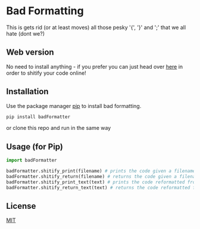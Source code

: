 # Bad Formatting

This is gets rid (or at least moves) all those pesky '{', '}' and ';' that we all hate (dont we?)

## Web version
No need to install anything - if you prefer you can just head over [here](https://johnmontgomery.tech/format) in order to shitify your code online!

## Installation

Use the package manager [pip](https://pypi.org/project/badFormatter/) to install bad formatting.

```bash
pip install badFormatter
```
or clone this repo and run in the same way

## Usage (for Pip)

```python
import badFormatter

badFormatter.shitify_print(filename) # prints the code given a filename
badFormatter.shitify_return(filename) # returns the code given a filename
badFormatter.shitify_print_text(text) # prints the code reformatted from the input
badFormatter.shitify_return_text(text) # returns the code reformatted from the input
```

## License
[MIT](https://choosealicense.com/licenses/mit/)

